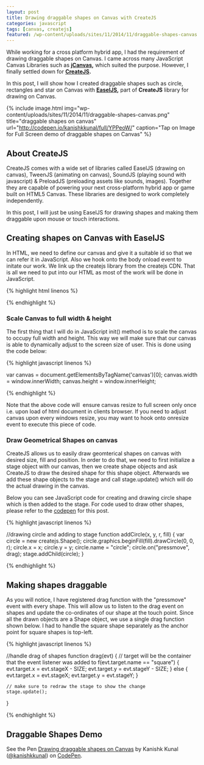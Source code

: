 ```yaml
---
layout: post
title: Drawing draggable shapes on Canvas with CreateJS
categories: javascript
tags: [canvas, createjs]
featured: /wp-content/uploads/sites/11/2014/11/draggable-shapes-canvas.png
---
```

While working for a cross platform hybrid app, I had the requirement of drawing draggable shapes on Canvas. I came across many JavaScript Canvas Libraries such as <strong><a href="http://calebevans.me/projects/jcanvas/" target="_blank">jCanvas</a>,</strong> which suited the purpose. However, I finally settled down for <strong><a href="http://www.createjs.com/#!/CreateJS" target="_blank">CreateJS</a>.</strong>

In this post, I will show how I created draggable shapes such as circle, rectangles and star on Canvas with <strong><a href="http://www.createjs.com/#!/EaselJS" target="_blank">EaselJS</a>,</strong> part of <strong>CreateJS</strong> library for drawing on Canvas.

{% include image.html img="wp-content/uploads/sites/11/2014/11/draggable-shapes-canvas.png" title="draggable shapes on canvas" url="http://codepen.io/kanishkkunal/full/YPPeoW/" caption="Tap on Image for Full Screen demo of draggable shapes on Canvas" %}

<h2>About CreateJS</h2>
CreateJS comes with a wide set of libraries called EaselJS (drawing on canvas), TweenJS (animating on canvas), SoundJS (playing sound with javascript) &amp; PreloadJS (preloading assets like sounds, images). Together they are capable of powering your next cross-platform hybrid app or game built on HTML5 Canvas. These libraries are designed to work completely independently.

In this post, I will just be using EaselJS for drawing shapes and making them draggable upon mouse or touch interactions.
<h2>Creating shapes on Canvas with EaselJS</h2>
In HTML, we need to define our canvas and give it a suitable id so that we can refer it in JavaScript. Also we hook onto the body onload event to initate our work. We link up the createjs library from the createjs CDN. That is all we need to put into our HTML as most of the work will be done in JavaScript.

{% highlight html linenos %}

<script src="http://code.createjs.com/createjs-2013.12.12.min.js"></script>
<body onload="init();">
    <canvas id="canvas" width="500" height="500"></canvas>
</body>

{% endhighlight %}

<h3>Scale Canvas to full width &amp; height</h3>
The first thing that I will do in JavaScript init() method is to scale the canvas to occupy full width and height. This way we will make sure that our canvas is able to dynamically adjust to the screen size of user. This is done using the code below:

{% highlight javascript linenos %}

var canvas = document.getElementsByTagName('canvas')[0];
canvas.width = window.innerWidth;
canvas.height = window.innerHeight;

{% endhighlight %}

Note that the above code will  ensure canvas resize to full screen only once i.e. upon load of html document in clients browser. If you need to adjust canvas upon every windows resize, you may want to hook onto onresize event to execute this piece of code.
<h3>Draw Geometrical Shapes on canvas</h3>
CreateJS allows us to easily draw geomterical shapes on canvas with desired size, fill and position. In order to do that, we need to first initialize a stage object with our canvas, then we create shape objects and ask CreateJS to draw the desired shape for this shape object. Afterwards we add these shape objects to the stage and call stage.update() which will do the actual drawing in the canvas.

Below you can see JavaScript code for creating and drawing circle shape which is then added to the stage. For code used to draw other shapes, please refer to the <a href="http://codepen.io/kanishkkunal/pen/YPPeoW" target="_blank">codepen</a> for this post.

{% highlight javascript linenos %}

//drawing circle and adding to stage
function addCircle(x, y, r, fill) {
    var circle = new createjs.Shape();
    circle.graphics.beginFill(fill).drawCircle(0, 0, r);
    circle.x = x;
    circle.y = y;
    circle.name = "circle";
    circle.on("pressmove", drag);
    stage.addChild(circle);
}

{% endhighlight %}

<h2>Making shapes draggable</h2>
As you will notice, I have registered drag function with the "pressmove" event with every shape. This will allow us to listen to the drag event on shapes and update the co-ordinates of our shape at the touch point. Since all the drawn objects are a Shape object, we use a single drag function shown below. I had to handle the square shape separately as the anchor point for square shapes is top-left.

{% highlight javascript linenos %}

//handle drag of shapes
function drag(evt) {
    // target will be the container that the event listener was added to
    f(evt.target.name == "square") {
        evt.target.x = evt.stageX - SIZE;
        evt.target.y = evt.stageY - SIZE;
    }
    else {
        evt.target.x = evt.stageX;
        evt.target.y = evt.stageY;
    }
 
    // make sure to redraw the stage to show the change
    stage.update();
}

{% endhighlight %}

<h2>Draggable Shapes Demo</h2>
See the Pen <a href="http://codepen.io/kanishkkunal/pen/YPPeoW/">Drawing draggable shapes on Canvas</a> by Kanishk Kunal (<a href="http://codepen.io/kanishkkunal">@kanishkkunal</a>) on <a href="http://codepen.io">CodePen</a>.
